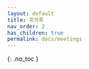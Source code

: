 ```yaml
---
layout: default
title: 회의록
nav_order: 2
has_children: true
permalink: docs/meetings
---
```


{: .no_toc }
